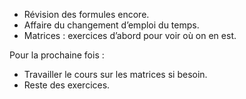 * Révision des formules encore.
* Affaire du changement d’emploi du temps.
* Matrices : exercices d’abord pour voir où on en est.

Pour la prochaine fois :

* Travailler le cours sur les matrices si besoin.
* Reste des exercices.
